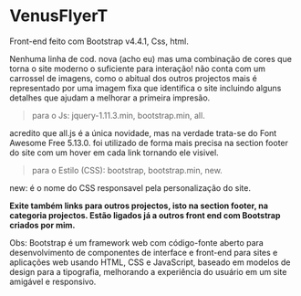 # VenusFlyerT
Front-end  feito com Bootstrap v4.4.1, Css, html. 

Nenhuma linha de cod. nova (acho eu) mas uma combinação de cores que torna o site moderno o suficiente para interação!
não conta com um carrossel de imagens, como o abitual dos outros projectos mais é representado por uma imagem fixa que identifica
o site incluindo alguns detalhes que ajudam a melhorar a primeira impresão. 

> para o Js: 
 jquery-1.11.3.min, bootstrap.min, all.
 
acredito que all.js é a única novidade, mas na verdade trata-se do Font Awesome Free 5.13.0. 
foi utilizado de forma mais precisa na section footer do site com um hover em cada link tornando ele visivel.

> para o Estilo (CSS): 
bootstrap, bootstrap.min, new.

new: é o nome do CSS responsavel pela personalização do site. 


<b>Exite também links para outros projectos, isto na section footer, na categoria projectos. Estão ligados já a outros front end com Bootstrap
criados por mim.</b>

Obs: Bootstrap é um framework web com código-fonte aberto para desenvolvimento de componentes de interface e front-end para sites e 
aplicações web usando HTML, CSS e JavaScript, baseado em modelos de design para a tipografia, melhorando a experiência do usuário 
em um site amigável e responsivo.
